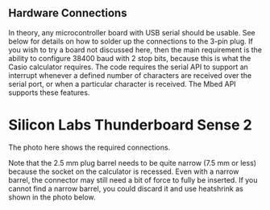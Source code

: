 ## Hardware Connections
In theory, any microcontroller board with USB serial should be usable. See below for details on how to solder up the connections to the 3-pin plug.
If you wish to try a board not discussed here, then the main requirement is the ability to configure 38400 baud with 2 stop bits, because this is what the Casio calculator requires. The code requires the serial API to support an interrupt whenever a defined number of characters are received over the serial port, or when a particular character is received. The Mbed API supports these features.

# Silicon Labs Thunderboard Sense 2

The photo here shows the required connections.

Note that the 2.5 mm plug barrel needs to be quite narrow (7.5 mm or less) because the socket on the calculator is recessed. Even with a narrow barrel, the connector may still need a bit of force to fully be inserted.
If you cannot find a narrow barrel, you could discard it and use heatshrink as shown in the photo below.

